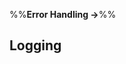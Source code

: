 <link rel="stylesheet" href="{{baseUrl}}/css/textbook.css">

<div class="website-content">

%%**Error Handling &rarr;**%%

## Logging

<div id="main">

<include src="what/embed.md" />
<include src="why/embed.md" />
<include src="how/embed.md" />

</div>

</div>
